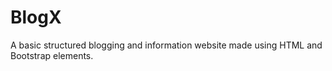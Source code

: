 # BlogX
A basic structured blogging and information website made using HTML and Bootstrap elements.
